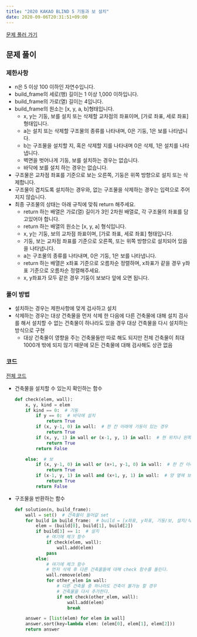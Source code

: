 ```yaml
---
title: "2020 KAKAO BLIND 5 기둥과 보 설치"
date: 2020-09-06T20:31:51+09:00
---
```


[문제 풀러 가기](https://programmers.co.kr/learn/courses/30/lessons/60061)



## 문제 풀이

### 제한사항

- n은 5 이상 100 이하인 자연수입니다.
- build_frame의 세로(행) 길이는 1 이상 1,000 이하입니다.
- build_frame의 가로(열) 길이는 4입니다.
- build_frame의 원소는 [x, y, a, b]형태입니다.
  - x, y는 기둥, 보를 설치 또는 삭제할 교차점의 좌표이며, [가로 좌표, 세로 좌표] 형태입니다.
  - a는 설치 또는 삭제할 구조물의 종류를 나타내며, 0은 기둥, 1은 보를 나타냅니다.
  - b는 구조물을 설치할 지, 혹은 삭제할 지를 나타내며 0은 삭제, 1은 설치를 나타냅니다.
  - 벽면을 벗어나게 기둥, 보를 설치하는 경우는 없습니다.
  - 바닥에 보를 설치 하는 경우는 없습니다.
- 구조물은 교차점 좌표를 기준으로 보는 오른쪽, 기둥은 위쪽 방향으로 설치 또는 삭제합니다.
- 구조물이 겹치도록 설치하는 경우와, 없는 구조물을 삭제하는 경우는 입력으로 주어지지 않습니다.
- 최종 구조물의 상태는 아래 규칙에 맞춰 return 해주세요.
  - return 하는 배열은 가로(열) 길이가 3인 2차원 배열로, 각 구조물의 좌표를 담고있어야 합니다.
  - return 하는 배열의 원소는 [x, y, a] 형식입니다.
  - x, y는 기둥, 보의 교차점 좌표이며, [가로 좌표, 세로 좌표] 형태입니다.
  - 기둥, 보는 교차점 좌표를 기준으로 오른쪽, 또는 위쪽 방향으로 설치되어 있음을 나타냅니다.
  - a는 구조물의 종류를 나타내며, 0은 기둥, 1은 보를 나타냅니다.
  - return 하는 배열은 x좌표 기준으로 오름차순 정렬하며, x좌표가 같을 경우 y좌표 기준으로 오름차순 정렬해주세요.
  - x, y좌표가 모두 같은 경우 기둥이 보보다 앞에 오면 됩니다.



### 풀이 방법

- 설치하는 경우는 제한사항에 맞게 검사하고 설치
- 삭제하는 경우는 대상 건축물을 먼저 삭제 한 다음에 다른 건축물에 대해 설치 검사를 해서 설치할 수 없는 건축물이 하나라도 있을 경우 대상 건축물을 다시 설치하는 방식으로 구현
  - 대상 건축물이 영향을 주는 건축물들만 따로 해도 되지만 전체 건축물이 최대 1000개 밖에 되지 않기 때문에 모든 건축물에 대해 검사해도 상관 없음



### 코드

[전체 코드](https://github.com/hhk9292/algorithm/blob/master/2020KAKAOBLIND/5.py)

- 건축물을 설치할 수 있는지 확인하는 함수

  ```python
  def check(elem, wall):
      x, y, kind = elem
      if kind == 0:  # 기둥
          if y == 0:  # 바닥에 설치
              return True
          if (x, y-1, 0) in wall:  # 한 칸 아래에 기둥이 있는 경우
              return True
          if (x, y, 1) in wall or (x-1, y, 1) in wall:  # 현 위치나 왼쪽에 보가 있는 경우
              return True
          return False
  
      else:  # 보
          if (x, y-1, 0) in wall or (x+1, y-1, 0) in wall:  # 한 칸 아래나 아래 오른쪽에 기둥이 있는 경우
              return True
          if (x-1, y, 1) in wall and (x+1, y, 1) in wall:  # 양 옆에 보가 있는 경우
              return True
          return False
  ```

  

- 구조물을 반환하는 함수

  ```python
  def solution(n, build_frame):
      wall = set()  # 건축물이 들어갈 set
      for build in build_frame:  # build = [x좌표, y좌표, 기둥/보, 설치/삭제]
          elem = (build[0], build[1], build[2])
          if build[3] == 1:  # 설치
              # 여기에 체크 함수
              if check(elem, wall):
                  wall.add(elem)
              pass
          else:
              # 여기에 체크 함수
              # 먼저 삭제 후 다른 건축물들에 대해 check 함수를 돌린다.
              wall.remove(elem)
              for other_elem in wall:
                  # 다른 건축물 중 하나라도 건축이 불가능 할 경우
                  # 건축물을 다시 추가한다.
                  if not check(other_elem, wall):
                      wall.add(elem)
                      break
  
      answer = [list(elem) for elem in wall]
      answer.sort(key=lambda elem: (elem[0], elem[1], elem[2]))
      return answer
  ```

  